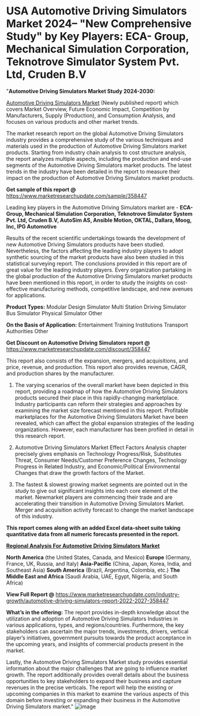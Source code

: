 # USA Automotive Driving Simulators Market 2024– "New Comprehensive Study" by Key Players: ECA- Group, Mechanical Simulation Corporation, Teknotrove Simulator System Pvt. Ltd, Cruden B.V
"<strong>Automotive Driving Simulators Market Study 2024-2030:</strong>

<a href=https://www.marketresearchupdate.com/sample/358447>Automotive Driving Simulators Market</a> (Newly published report) which covers Market Overview, Future Economic Impact, Competition by Manufacturers, Supply (Production), and Consumption Analysis, and focuses on various products and other market trends.

The market research report on the global Automotive Driving Simulators industry provides a comprehensive study of the various techniques and materials used in the production of Automotive Driving Simulators market products. Starting from industry chain analysis to cost structure analysis, the report analyzes multiple aspects, including the production and end-use segments of the Automotive Driving Simulators market products. The latest trends in the industry have been detailed in the report to measure their impact on the production of Automotive Driving Simulators market products.

<strong>Get sample of this report @</strong> <a href=https://www.marketresearchupdate.com/sample/358447>https://www.marketresearchupdate.com/sample/358447</a>

Leading key players in the Automotive Driving Simulators market are -
<strong>ECA- Group, Mechanical Simulation Corporation, Teknotrove Simulator System Pvt. Ltd, Cruden B.V, AutoSim AS, Ansible Motion, OKTAL, Dallara, Moog, Inc, IPG Automotive</strong>

Results of the recent scientific undertakings towards the development of new Automotive Driving Simulators products have been studied. Nevertheless, the factors affecting the leading industry players to adopt synthetic sourcing of the market products have also been studied in this statistical surveying report. The conclusions provided in this report are of great value for the leading industry players. Every organization partaking in the global production of the Automotive Driving Simulators market products have been mentioned in this report, in order to study the insights on cost-effective manufacturing methods, competitive landscape, and new avenues for applications.

<strong>Product Types:</strong>
Modular Design Simulator
Multi Station Driving Simulator
Bus Simulator
Physical Simulator
Other

<strong>On the Basis of Application:</strong>
Entertainment
Training Institutions
Transport Authorities
Other

<strong>Get Discount on Automotive Driving Simulators report @</strong> <a href=https://www.marketresearchupdate.com/discount/358447>https://www.marketresearchupdate.com/discount/358447</a>

This report also consists of the expansion, mergers, and acquisitions, and price, revenue, and production. This report also provides revenue, CAGR, and production shares by the manufacturer.

1) The varying scenarios of the overall market have been depicted in this report, providing a roadmap of how the Automotive Driving Simulators products secured their place in this rapidly-changing marketplace. Industry participants can reform their strategies and approaches by examining the market size forecast mentioned in this report. Profitable marketplaces for the Automotive Driving Simulators Market have been revealed, which can affect the global expansion strategies of the leading organizations. However, each manufacturer has been profiled in detail in this research report.

2) Automotive Driving Simulators Market Effect Factors Analysis chapter precisely gives emphasis on Technology Progress/Risk, Substitutes Threat, Consumer Needs/Customer Preference Changes, Technology Progress in Related Industry, and Economic/Political Environmental Changes that draw the growth factors of the Market.

3) The fastest &amp; slowest growing market segments are pointed out in the study to give out significant insights into each core element of the market. Newmarket players are commencing their trade and are accelerating their transition in Automotive Driving Simulators Market. Merger and acquisition activity forecast to change the market landscape of this industry.

<strong>This report comes along with an added Excel data-sheet suite taking quantitative data from all numeric forecasts presented in the report.</strong>

<strong><u><b>Regional Analysis For Automotive Driving Simulators Market</b></u></strong>

<strong><b>North America</b></strong> (the United States, Canada, and Mexico)
<strong><b>Europe </b></strong>(Germany, France, UK, Russia, and Italy)
<strong><b>Asia-Pacific</b></strong> (China, Japan, Korea, India, and Southeast Asia)
<strong><b>South America</b></strong> (Brazil, Argentina, Colombia, etc.)
<strong><b>The Middle East and Africa</b></strong> (Saudi Arabia, UAE, Egypt, Nigeria, and South Africa)

<strong>View Full Report @</strong> <a href=https://www.marketresearchupdate.com/industry-growth/automotive-driving-simulators-report-2022-2027-358447>https://www.marketresearchupdate.com/industry-growth/automotive-driving-simulators-report-2022-2027-358447</a>

<strong>What’s in the offering:</strong> The report provides in-depth knowledge about the utilization and adoption of Automotive Driving Simulators Industries in various applications, types, and regions/countries. Furthermore, the key stakeholders can ascertain the major trends, investments, drivers, vertical player’s initiatives, government pursuits towards the product acceptance in the upcoming years, and insights of commercial products present in the market.

Lastly, the Automotive Driving Simulators Market study provides essential information about the major challenges that are going to influence market growth. The report additionally provides overall details about the business opportunities to key stakeholders to expand their business and capture revenues in the precise verticals. The report will help the existing or upcoming companies in this market to examine the various aspects of this domain before investing or expanding their business in the Automotive Driving Simulators market."
![image](https://github.com/johnrobertjr/Market-Research-Update/assets/154120476/3911aae9-e5d7-4d0c-92f6-f37273d8d7e6)

